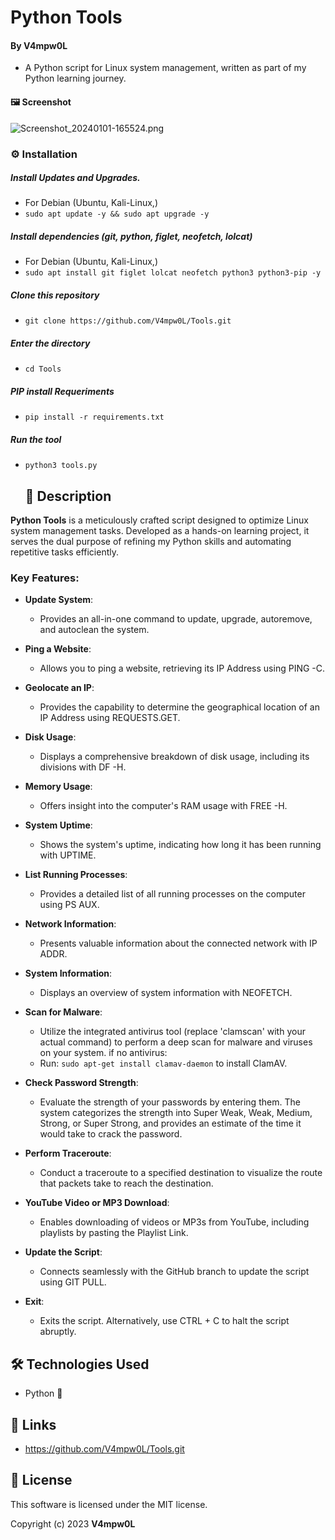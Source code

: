 # Python Tools 
  
  
 #### By V4mpw0L 
 
  * A Python script for Linux system management, written as part of my Python learning journey.


 #### 🖼️ Screenshot

    
 ![Screenshot_20240101-165524.png](https://github.com/V4mpw0L/Tools/assets/125161567/1d10bc46-3467-431b-917d-178bd85802d6)


    
### ⚙️ Installation

##### Install Updates and Upgrades.

 - For Debian (Ubuntu, Kali-Linux,)
 - ```sudo apt update -y && sudo apt upgrade -y```

##### Install dependencies (git, python, figlet, neofetch, lolcat)

 - For Debian (Ubuntu, Kali-Linux,)
 - ```sudo apt install git figlet lolcat neofetch python3 python3-pip -y```

##### Clone this repository

 - ```git clone https://github.com/V4mpw0L/Tools.git```

##### Enter the directory
 - ```cd Tools```

##### PIP install Requeriments

 - ```pip install -r requirements.txt```

##### Run the tool
 - ```python3 tools.py```

    ## 📝 Description

**Python Tools** is a meticulously crafted script designed to optimize Linux system management tasks. Developed as a hands-on learning project, it serves the dual purpose of refining my Python skills and automating repetitive tasks efficiently.

### Key Features:

- **Update System**: 
  - Provides an all-in-one command to update, upgrade, autoremove, and autoclean the system.

- **Ping a Website**: 
  - Allows you to ping a website, retrieving its IP Address using PING -C.

- **Geolocate an IP**: 
  - Provides the capability to determine the geographical location of an IP Address using REQUESTS.GET.

- **Disk Usage**: 
  - Displays a comprehensive breakdown of disk usage, including its divisions with DF -H.

- **Memory Usage**: 
  - Offers insight into the computer's RAM usage with FREE -H.

- **System Uptime**: 
  - Shows the system's uptime, indicating how long it has been running with UPTIME.

- **List Running Processes**: 
  - Provides a detailed list of all running processes on the computer using PS AUX.

- **Network Information**: 
  - Presents valuable information about the connected network with IP ADDR.

- **System Information**: 
  - Displays an overview of system information with NEOFETCH.
    
- **Scan for Malware**:
  - Utilize the integrated antivirus tool (replace 'clamscan' with your actual command) to perform a deep scan for malware and viruses on your system. if no antivirus:
  - Run: ```sudo apt-get install clamav-daemon``` to install ClamAV.

- **Check Password Strength**:
  - Evaluate the strength of your passwords by entering them. The system categorizes the strength into Super Weak, Weak, Medium, Strong, or Super Strong, and provides an estimate of the time it would take to crack the password.

- **Perform Traceroute**:
  - Conduct a traceroute to a specified destination to visualize the route that packets take to reach the destination.

- **YouTube Video or MP3 Download**: 
  - Enables downloading of videos or MP3s from YouTube, including playlists by pasting the Playlist Link.

- **Update the Script**: 
  - Connects seamlessly with the GitHub branch to update the script using GIT PULL.

- **Exit**: 
  - Exits the script. Alternatively, use CTRL + C to halt the script abruptly.


   
 ## 🛠️ Technologies Used 
  
 * Python 🐍
   
 ## 🔗 Links 
  
 * https://github.com/V4mpw0L/Tools.git
  
 ## 📜 License 
  
 This software is licensed under the MIT license. 
  
 Copyright (c) 2023 **V4mpw0L**
